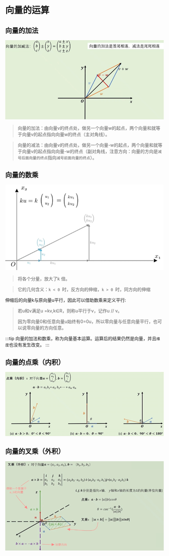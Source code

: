 # 向量的运算

## 向量的加法

![图片](./images/linear-algebra_1-14_1.png)
> 向量的加法：由向量v的终点处，做另一个向量w的起点，两个向量和就等于向量v的起点指向向量w的终点（主对角线）。

> 向量的减法：由向量v的终点处，做另一个向量-w的起点，两个向量和就等于向量v的起点指向向量-w的终点（副对角线，注意方向：向量的方向是`减号后面向量的终点`指向`减号前面向量的终点`）。


## 向量的数乘
![图片](./images/linear-algebra_1-14_2.png)
> 将各个分量，放大了k 倍。

> 它的几何含义：`k < 0 `时，反方向的伸缩，`k > 0 `时，同方向的伸缩

伸缩后的向量k与原向量u平行，因此可以借助数乘来定义平行:
> 若u和v满足u =kv,k∈R，则称u平行于v，记作u // v。
>
> 因为零向量0和任意向量u始终有0=0u，所以零向量与任意向量平行，也可以说零向量的方向任意。

:::tip 
向量的加法和数乘，称为向量基本运算。运算后的结果仍然是向量，并且`维度`也没有发生改变。
:::

## 向量的点乘（内积）
![图片](./images/linear-algebra_1-14_3.png)

## 向量的叉乘（外积）
![图片](./images/linear-algebra_1-14_4.png)